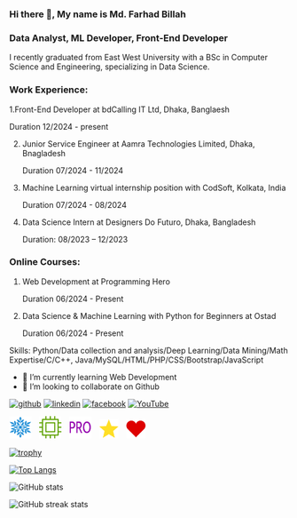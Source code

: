 ### Hi there 👋, My name is Md. Farhad Billah
### Data Analyst, ML Developer, Front-End Developer

I recently graduated from East West University with a BSc in Computer Science and Engineering, specializing in Data Science. 

### Work Experience:

1.Front-End Developer at bdCalling IT Ltd, Dhaka, Banglaesh

   Duration 12/2024 - present

2. Junior Service Engineer at Aamra Technologies Limited, Dhaka, Bnagladesh

   Duration 07/2024 - 11/2024

   
3. Machine Learning virtual internship position with CodSoft, Kolkata, India

   Duration 07/2024 - 08/2024

   
4. Data Science Intern at Designers Do Futuro, Dhaka, Bangladesh

   Duration: 08/2023 – 12/2023


### Online Courses:
1. Web Development at Programming Hero

   Duration 06/2024 - Present


2. Data Science & Machine Learning with Python for Beginners at Ostad

   Duration 06/2024 - Present

Skills: Python/Data collection and analysis/Deep Learning/Data Mining/Math Expertise/C/C++, Java/MySQL/HTML/PHP/CSS/Bootstrap/JavaScript

- 🌱 I’m currently learning Web Development 
- 👯 I’m looking to collaborate on Github 


[<img src='https://cdn.jsdelivr.net/npm/simple-icons@3.0.1/icons/github.svg' alt='github' height='40'>](https://github.com/Farhad0111)  [<img src='https://cdn.jsdelivr.net/npm/simple-icons@3.0.1/icons/linkedin.svg' alt='linkedin' height='40'>](https://www.linkedin.com/in/https://www.linkedin.com/in/md-farhad-19234a250//)  [<img src='https://cdn.jsdelivr.net/npm/simple-icons@3.0.1/icons/facebook.svg' alt='facebook' height='40'>](https://www.facebook.com/https://www.facebook.com/farhad.billah)  [<img src='https://cdn.jsdelivr.net/npm/simple-icons@3.0.1/icons/youtube.svg' alt='YouTube' height='40'>](https://www.youtube.com/channel/https://www.youtube.com/channel/UCDWMP5_3kmwx6KC5T_NjWeg)  

<a href='https://archiveprogram.github.com/'><img src='https://raw.githubusercontent.com/acervenky/animated-github-badges/master/assets/acbadge.gif' width='40' height='40'></a> <a href='https://docs.github.com/en/developers'><img src='https://raw.githubusercontent.com/acervenky/animated-github-badges/master/assets/devbadge.gif' width='40' height='40'></a> <a href='https://github.com/pricing'><img src='https://raw.githubusercontent.com/acervenky/animated-github-badges/master/assets/pro.gif' width='40' height='40'></a> <a href='https://stars.github.com/'><img src='https://raw.githubusercontent.com/acervenky/animated-github-badges/master/assets/starbadge.gif' width='35' height='35'></a> <a href='https://docs.github.com/en/github/supporting-the-open-source-community-with-github-sponsors'><img src='https://raw.githubusercontent.com/acervenky/animated-github-badges/master/assets/sponsorbadge.gif' width='35' height='35'></a> 

[![trophy](https://github-profile-trophy.vercel.app/?username=Farhad0111)](https://github.com/ryo-ma/github-profile-trophy)

[![Top Langs](https://github-readme-stats.vercel.app/api/top-langs/?username=Farhad0111)](https://github.com/anuraghazra/github-readme-stats)

![GitHub stats](https://github-readme-stats.vercel.app/api?username=Farhad0111&show_icons=true&count_private=true)  

![GitHub streak stats](https://streak-stats.demolab.com/?user=Farhad0111)  

